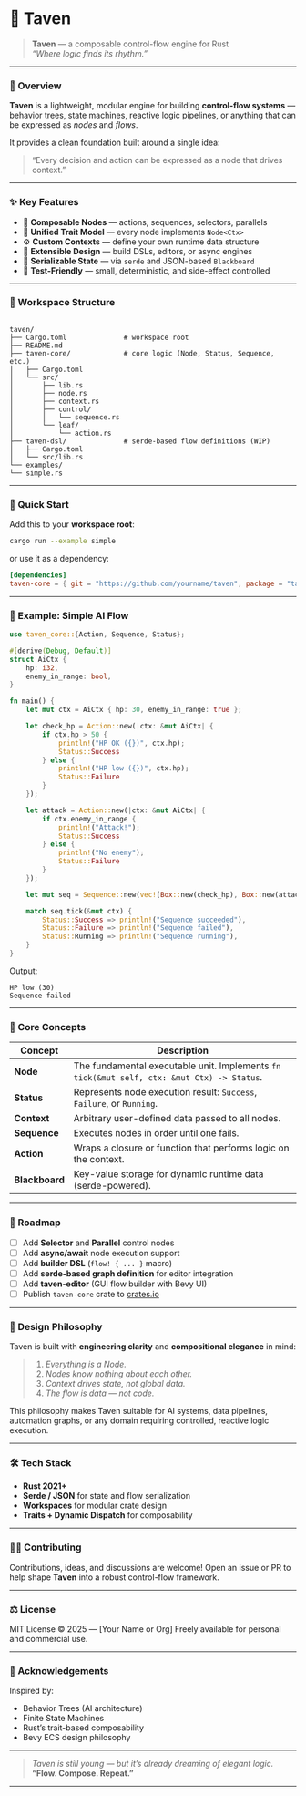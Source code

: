 
# 🧩 Taven

> **Taven** — a composable control-flow engine for Rust  
> _“Where logic finds its rhythm.”_

---

### 🌌 Overview

**Taven** is a lightweight, modular engine for building **control-flow systems** —  
behavior trees, state machines, reactive logic pipelines, or anything that can  
be expressed as *nodes* and *flows*.

It provides a clean foundation built around a single idea:

> “Every decision and action can be expressed as a node that drives context.”

---

### ✨ Key Features

- 🧠 **Composable Nodes** — actions, sequences, selectors, parallels  
- 🧩 **Unified Trait Model** — every node implements `Node<Ctx>`  
- ⚙️ **Custom Contexts** — define your own runtime data structure  
- 🧰 **Extensible Design** — build DSLs, editors, or async engines  
- 💾 **Serializable State** — via `serde` and JSON-based `Blackboard`  
- 🧪 **Test-Friendly** — small, deterministic, and side-effect controlled  

---

### 🧱 Workspace Structure

```

taven/
├── Cargo.toml              # workspace root
├── README.md
├── taven-core/             # core logic (Node, Status, Sequence, etc.)
│   ├── Cargo.toml
│   └── src/
│       ├── lib.rs
│       ├── node.rs
│       ├── context.rs
│       ├── control/
│       │   └── sequence.rs
│       └── leaf/
│           └── action.rs
├── taven-dsl/              # serde-based flow definitions (WIP)
│   ├── Cargo.toml
│   └── src/lib.rs
└── examples/
└── simple.rs

````

---

### 🚀 Quick Start

Add this to your **workspace root**:

```bash
cargo run --example simple
````

or use it as a dependency:

```toml
[dependencies]
taven-core = { git = "https://github.com/yourname/taven", package = "taven-core" }
```

---

### 🧩 Example: Simple AI Flow

```rust
use taven_core::{Action, Sequence, Status};

#[derive(Debug, Default)]
struct AiCtx {
    hp: i32,
    enemy_in_range: bool,
}

fn main() {
    let mut ctx = AiCtx { hp: 30, enemy_in_range: true };

    let check_hp = Action::new(|ctx: &mut AiCtx| {
        if ctx.hp > 50 {
            println!("HP OK ({})", ctx.hp);
            Status::Success
        } else {
            println!("HP low ({})", ctx.hp);
            Status::Failure
        }
    });

    let attack = Action::new(|ctx: &mut AiCtx| {
        if ctx.enemy_in_range {
            println!("Attack!");
            Status::Success
        } else {
            println!("No enemy");
            Status::Failure
        }
    });

    let mut seq = Sequence::new(vec![Box::new(check_hp), Box::new(attack)]);

    match seq.tick(&mut ctx) {
        Status::Success => println!("Sequence succeeded"),
        Status::Failure => println!("Sequence failed"),
        Status::Running => println!("Sequence running"),
    }
}
```

Output:

```
HP low (30)
Sequence failed
```

---

### 🧬 Core Concepts

| Concept        | Description                                                                                |
| -------------- | ------------------------------------------------------------------------------------------ |
| **Node**       | The fundamental executable unit. Implements `fn tick(&mut self, ctx: &mut Ctx) -> Status`. |
| **Status**     | Represents node execution result: `Success`, `Failure`, or `Running`.                      |
| **Context**    | Arbitrary user-defined data passed to all nodes.                                           |
| **Sequence**   | Executes nodes in order until one fails.                                                   |
| **Action**     | Wraps a closure or function that performs logic on the context.                            |
| **Blackboard** | Key-value storage for dynamic runtime data (serde-powered).                                |

---

### 🧭 Roadmap

* [ ] Add **Selector** and **Parallel** control nodes
* [ ] Add **async/await** node execution support
* [ ] Add **builder DSL** (`flow! { ... }` macro)
* [ ] Add **serde-based graph definition** for editor integration
* [ ] Add **taven-editor** (GUI flow builder with Bevy UI)
* [ ] Publish `taven-core` crate to [crates.io](https://crates.io/)

---

### 🧠 Design Philosophy

Taven is built with **engineering clarity** and **compositional elegance** in mind:

> 1. *Everything is a Node.*
> 2. *Nodes know nothing about each other.*
> 3. *Context drives state, not global data.*
> 4. *The flow is data — not code.*

This philosophy makes Taven suitable for AI systems, data pipelines, automation graphs, or any domain requiring controlled, reactive logic execution.

---

### 🛠️ Tech Stack

* **Rust 2021+**
* **Serde / JSON** for state and flow serialization
* **Workspaces** for modular crate design
* **Traits + Dynamic Dispatch** for composability

---

### 🧑‍💻 Contributing

Contributions, ideas, and discussions are welcome!
Open an issue or PR to help shape **Taven** into a robust control-flow framework.

---

### ⚖️ License

MIT License © 2025 — [Your Name or Org]
Freely available for personal and commercial use.

---

### 🌈 Acknowledgements

Inspired by:

* Behavior Trees (AI architecture)
* Finite State Machines
* Rust’s trait-based composability
* Bevy ECS design philosophy

---

> *Taven is still young — but it’s already dreaming of elegant logic.*
> **“Flow. Compose. Repeat.”**

---


